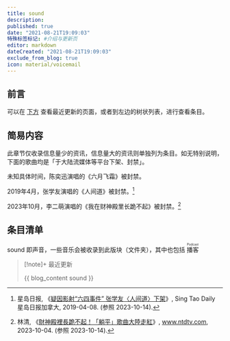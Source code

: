 ```yaml
---
title: sound
description:
published: true
date: "2021-08-21T19:09:03"
特殊标签标记: #介绍与更新页
editor: markdown
dateCreated: "2021-08-21T19:09:03"
exclude_from_blog: true
icon: material/voicemail
---
```


## 前言

可以在 [下方](#条目清单) 查看最近更新的页面，或者到左边的树状列表，进行查看条目。

## 简易内容

此章节仅收录信息量少的资讯，信息量大的资讯则单独列为条目。如无特别说明，下面的歌曲均是「于大陆流媒体等平台下架、封禁」。

未知具体时间，陈奕迅演唱的《六月飞霜》被封禁。

2019年4月，张学友演唱的《人间道》被封禁。[^55264]

[^55264]: 星岛日报, 《[疑因影射“六四事件” 张学友〈人间道〉下架](https://web.archive.org/web/20231014041231/https://www.singtao.ca/3355264/2019-04-08/post-疑因影射「六四事件」-張學友《人間道》下架/?variant=zh-cn)》, Sing Tao Daily 星岛日报加拿大, 2019-04-08. (参照 2023-10-14).

2023年10月，李二萌演唱的《我在财神殿里长跪不起》被封禁。[^98406]

[^98406]: 林清, 《[財神殿裡長跪不起！「躺平」歌曲大陸走紅](https://web.archive.org/web/20231014041800/https://www.ntdtv.com/b5/2023/10/03/a103798406.html)》, www.ntdtv.com, 2023-10-04. (参照 2023-10-14).

## 条目清单

sound 即声音，一些音乐会被收录到此版块（文件夹），其中也包括 <ruby>播客<rp>(</rp><rt>Podcast</rt><rp>)</rp></ruby>

> [!note]+ 最近更新
>
> {{ blog_content sound }}
